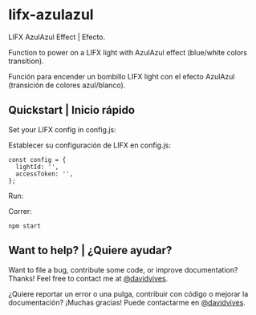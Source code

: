 # lifx-azulazul
LIFX AzulAzul Effect | Efecto.

Function to power on a LIFX light with AzulAzul effect (blue/white colors transition).

Función para encender un bombillo LIFX light con el efecto AzulAzul (transición de colores azul/blanco).

## Quickstart | Inicio rápido

Set your LIFX config in config.js:

Establecer su configuración de LIFX en config.js:

```
const config = {
  lightId: '',
  accessToken: '',
};
```

Run:

Correr:

```npm start```

## Want to help? | ¿Quiere ayudar?

Want to file a bug, contribute some code, or improve documentation? Thanks! Feel free to contact me at [@davidvives](https://twitter.com/davidvives).

¿Quiere reportar un error o una pulga, contribuir con código o mejorar la documentación? ¡Muchas gracias! Puede contactarme en [@davidvives](https://twitter.com/davidvives).
